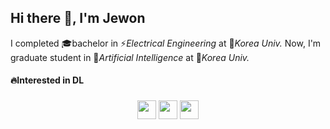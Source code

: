 <div align="left">
  
##  Hi there 👋, I'm Jewon

</div>


<div align="left">
  
I completed 🎓bachelor in ⚡️*Electrical Engineering* at 🐯*Korea Univ.*
Now, I'm graduate student in 🧠*Artificial Intelligence* at 🐯*Korea Univ.*
</div>

<div align="left">
  
#### 🔥Interested in DL
####

</div>

###
###
###

<div align="center">
  

<!-- [<img src='https://skillicons.dev/icons?i=py' height='40'>](https://github.com/27one) 
[<img src='https://skillicons.dev/icons?i=pytorch' height='40'>](https://github.com/27one) 
[<img src='https://skillicons.dev/icons?i=go' height='40'>](https://github.com/27one)  -->

###
[<img src='https://skillicons.dev/icons?i=github' height='30'>](https://github.com/27one) 
[<img src='https://skillicons.dev/icons?i=linkedin' height='30'>](https://www.linkedin.com/in/jewon-lee-47167723a/)
[<img src='https://skillicons.dev/icons?i=instagram' height='30'>](https://www.instagram.com/2_j_1_/)

</div>
